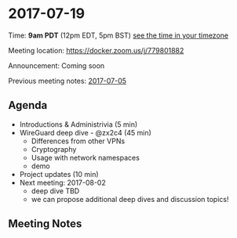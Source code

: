 # 2017-07-19
Time: **9am PDT** (12pm EDT, 5pm BST) [see the time in your timezone](https://www.timeanddate.com/worldclock/fixedtime.html?msg=Linuxkit+Security+SIG&iso=20170719T09&p1=224)

Meeting location: https://docker.zoom.us/j/779801882

Announcement: Coming soon

Previous meeting notes: [2017-07-05](2017-07-05.md)

## Agenda
- Introductions & Administrivia (5 min)
- WireGuard deep dive - @zx2c4 (45 min)
  - Differences from other VPNs
  - Cryptography
  - Usage with network namespaces
  - demo
- Project updates (10 min)
- Next meeting: 2017-08-02
  - deep dive TBD
  - we can propose additional deep dives and discussion topics!

## Meeting Notes
